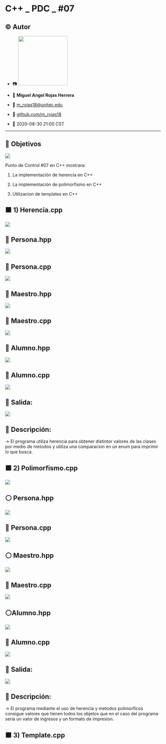# C++ _ PDC _ #07

## :copyright: Autor

- :camera: <img src="https://avatars3.githubusercontent.com/u/56422170?s=400&u=c17bae22002e16fabe68604a3df4bb77b8e1c281&v=4" width="160px">

- :man: **Miguel Angel Rojas Herrera**
- :e-mail: m_rojas18@unitec.edu
- :link: [github.com/m_rojas18](https://github.com/m-rojas18)
- :calendar: 2020-08-30 21:00 CST

---
## :dart: Objetivos
![](Imagenes/c++.png)

Punto de Control #07 en C++ mostrara: 

1. La implementación de herencia en C++

2. La implementación de polimorfismo en C++

3. Utilizacion de templates en C++

## :black_large_square: 1) Herencia.cpp
![](Imagenes/Herencia_cpp.png)

## :large_blue_circle: Persona.hpp
![](Imagenes/Persona_hpp_Herencia.png)

## :large_blue_diamond: Persona.cpp
![](Imagenes/Persona_cpp_Herencia.png)

## :large_blue_circle: Maestro.hpp
![](Imagenes/Persona_hpp_Herencia.png)

## :large_blue_diamond: Maestro.cpp
![](Imagenes/Persona_cpp_Herencia.png)

## :large_blue_circle: Alumno.hpp
![](Imagenes/Alumno_hpp_Herencia.png)

## :large_blue_diamond: Alumno.cpp
![](Imagenes/Alumno_cpp_Herencia.png)

## :red_circle: Salida:
![](Imagenes/Salida_Herencia_cpp.png)

## :large_orange_diamond: Descripción:
-> El programa utiliza herencia para obtener distintor valores de las clases por medio de metodos y utiliza una comparacion en un enum para imprimir lo que busca.

## :black_large_square: 2) Polimorfismo.cpp
![](Imagenes/Polimorfismo.png)

## :white_circle: Persona.hpp
![](Imagenes/Persona_hpp_Polimorfismo.png)

## :large_blue_diamond: Persona.cpp
![](Imagenes/Persona_cpp_Polimorfismo.png)

## :white_circle: Maestro.hpp
![](Imagenes/Maestro_hpp_Polimorfismo.png)

## :large_blue_diamond: Maestro.cpp
![](Imagenes/Maestro_cpp_Polimorfismo.png)

## :white_circle:Alumno.hpp
![](Imagenes/Alumno_hpp_Polimorfismo.png)

## :large_blue_diamond: Alumno.cpp
![](Imagenes/Alumno_cpp_Polimorfismo.png)

## :red_circle: Salida:
![](Imagenes/Salida_Polimorfismo.png)


## :large_orange_diamond: Descripción:
-> El programa mediante el uso de herencia y metodos polimorficos consigue valores que tienen todos los objetos que en el caso del programa seria un valor de ingresos y un formato de impresion.

## :black_large_square: 3) Template.cpp
